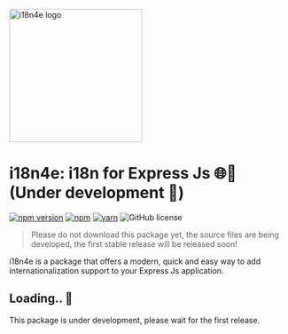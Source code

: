 
<p>
  <a href="/" target="blank"><img src="https://github.com/luiisp/i18n4e/assets/115284250/5338d39e-7cfd-4bc5-b5f1-ae4c708d5b9d" width="240" alt="i18n4e logo" /></a>
</p>

# i18n4e: i18n for Express Js 🌐👾 (Under development 🚧)
[![npm version](https://badge.fury.io/js/i18n4e.svg)](https://badge.fury.io/js/i18n4e)
[![npm](https://img.shields.io/npm/dt/i18n4e.svg)](https://www.npmjs.com/package/i18n4e)
[![yarn](https://img.shields.io/badge/yarn-1.0.0-blue.svg)](https://yarnpkg.com/en/package/i18n4e)
![GitHub license](https://img.shields.io/github/license/luiisp/i18n4e.svg)

> Please do not download this package yet, the source files are being developed, the first stable release will be released soon!


i18n4e is a package that offers a modern, quick and easy way to add internationalization support to your Express Js application.

## Loading.. 🚧
This package is under development, please wait for the first release.

